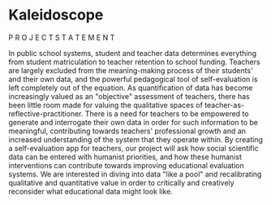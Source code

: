 # Kaleidoscope
P R O J E C T    S T A T E M E N T

In public school systems, student and teacher data determines everything from student matriculation to teacher retention to school funding. Teachers are largely excluded from the meaning-making process of their students' and their own data, and the powerful pedagogical tool of self-evaluation is left completely out of the equation. As quantification of data has become increasingly valued as an "objective" assessment of teachers, there has been little room made for valuing the qualitative spaces of teacher-as-reflective-practitioner. There is a need for teachers to be empowered to generate and interrogate their own data in order for such information to be meaningful, contributing towards teachers' professional growth and an increased understanding of the system that they operate within. By creating a self-evaluation app for teachers, our project will ask how social scientific data can be entered with humanist priorities, and how these humanist interventions can contribute towards improving educational evaluation systems. We are interested in diving into data "like a pool" and recalibrating qualitative and quantitative value in order to critically and creatively reconsider what educational data might look like. 

